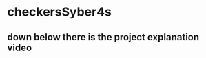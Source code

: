 # checkersSyber4s

down below there is the project explanation video
------------------------------------------

